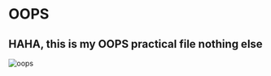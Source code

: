 # OOPS

<h2> HAHA, this is my OOPS practical file nothing else </h2>


![oops](https://user-images.githubusercontent.com/52750629/104056394-6d36d400-5216-11eb-8a0b-21f4382f71d0.jpg)




